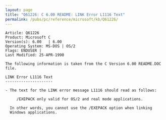 ```yaml
---
layout: page
title: "Q61226: C 6.00 README: LINK Error L1116 Text"
permalink: /pubs/pc/reference/microsoft/kb/Q61226/
---
```


	Article: Q61226
	Product: Microsoft C
	Version(s): 6.00   | 6.00
	Operating System: MS-DOS | OS/2
	Flags: ENDUSER |
	Last Modified: 25-APR-1990
	
	The following information is taken from the C Version 6.00 README.DOC file.
	
	LINK Error L1116 Text
	---------------------
	
	- The text for the LINK error message L1116 should read as follows:
	
	     /EXEPACK only valid for OS/2 and real mode applications.
	
	  In other words, you cannot use the /EXEPACK option when linking
	  Windows applications.
